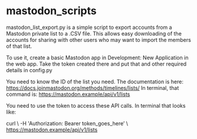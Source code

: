 # mastodon_scripts
mastodon_list_export.py is a simple script to export accounts from a Mastodon private list to a .CSV file. This allows easy downloading of the accounts for sharing with other users who may want to import the members of that list.

To use it, create a basic Mastodon app in Development: New Application in the web app. Take the token created there and put that and other required details in config.py

You need to know the ID of the list you need. The documentation is here: https://docs.joinmastodon.org/methods/timelines/lists/
In terminal, that command is: https://mastodon.example/api/v1/lists

You need to use the token to access these API calls. In terminal that looks like:

curl \\
-H 'Authorization: Bearer token_goes_here’ \\
https://mastodon.example/api/v1/lists
